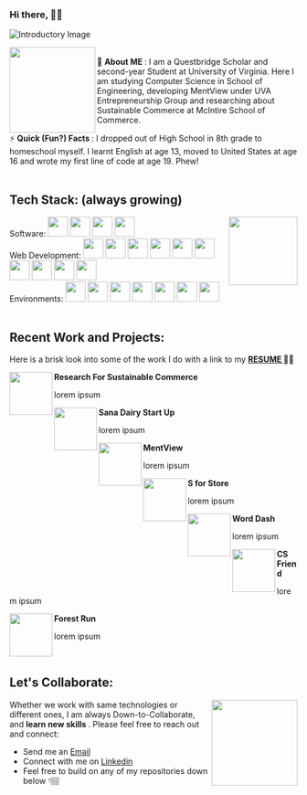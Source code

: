 ### Hi there, 👋🏽


![Introductory Image](https://i.imgur.com/cxv6yF0.png)
<br>


<img align="left" width="150" height="150" src="https://i.imgur.com/jROAX34.jpg"> <br> 🤪 <b> About ME </b>: I am a Questbridge Scholar and second-year Student at University of Virginia. Here I am studying Computer Science in School of Engineering, developing MentView under UVA Entrepreneurship Group and researching about Sustainable Commerce at McIntire School of Commerce.

⚡ <b> Quick (Fun?) Facts </b>: I dropped out of High School in 8th grade to homeschool myself. I learnt English at age 13, moved to United States at age 16 and wrote my first line of code at age 19. Phew!
<br>
<br>
<h2> Tech Stack: (always growing) </h2> 
<img align="right" width="120" height="120" src="https://i.imgur.com/VbOurdi.gif"> 
Software: 
<code><img height="35" src="https://devicons.github.io/devicon/devicon.git/icons/java/java-original-wordmark.svg"></code>
<code><img height="35" src="https://seeklogo.com/images/P/python-logo-C50EED1930-seeklogo.com.png"></code>
<code><img height="35" src="https://user-images.githubusercontent.com/42747200/46140125-da084900-c26d-11e8-8ea7-c45ae6306309.png"></code>
<code><img height="35" src="https://www.r-project.org/logo/Rlogo.svg"></code>
<br>
Web Development: 
<code><img height="35" src="https://devicons.github.io/devicon/devicon.git/icons/html5/html5-original-wordmark.svg"></code>
<code><img height="35" src="https://devicons.github.io/devicon/devicon.git/icons/css3/css3-original-wordmark.svg"></code>
<code><img height="35" src="https://devicons.github.io/devicon/devicon.git/icons/javascript/javascript-original.svg"></code>
<code><img height="35" src="https://devicons.github.io/devicon/devicon.git/icons/bootstrap/bootstrap-plain-wordmark.svg"></code>
<code><img height="35" src="https://devicons.github.io/devicon/devicon.git/icons/mongodb/mongodb-original-wordmark.svg"></code>
<code><img height="35" src="https://devicons.github.io/devicon/devicon.git/icons/nodejs/nodejs-original-wordmark.svg"></code>
<code><img height="35" src="https://devicons.github.io/devicon/devicon.git/icons/npm/npm-original-wordmark.svg"></code>
<code><img height="35" src="https://devicons.github.io/devicon/devicon.git/icons/react/react-original-wordmark.svg"></code>
<code><img height="35" src="https://devicons.github.io/devicon/devicon.git/icons/redux/redux-original.svg"></code>
<code><img height="35" src="https://devicons.github.io/devicon/devicon.git/icons/jquery/jquery-original-wordmark.svg"></code>
<br>
Environments: 
<code><img height="35" src="https://devicons.github.io/devicon/devicon.git/icons/windows8/windows8-original.svg"></code>
<code><img height="35" src="https://devicons.github.io/devicon/devicon.git/icons/linux/linux-original.svg"></code>
<code><img height="35" src="https://devicons.github.io/devicon/devicon.git/icons/git/git-original-wordmark.svg"></code>
<code><img height="35" src="https://devicons.github.io/devicon/devicon.git/icons/heroku/heroku-plain-wordmark.svg"></code>
<code><img height="35" src="https://www.clipartkey.com/mpngs/m/38-381549_eclipse-ide-icon-png-transparent-png-png-download.png"></code>
<code><img height="35" src="https://devicons.github.io/devicon/devicon.git/icons/visualstudio/visualstudio-plain.svg"></code>
<code><img height="35" src="https://devicons.github.io/devicon/devicon.git/icons/pycharm/pycharm-original-wordmark.svg"></code>
<br>
<br>
<h2> Recent Work and Projects: </h2> 
<p> Here is a brisk look into some of the work I do with a link to my <b> <a href="http://github.com/areebakausar/areebakausar/blob/master/AreebaKausar_Fall2020.pdfl"> RESUME </a> 👩🏽 </b> </p>

<img align="left" width="75" height="75" src="https://i.imgur.com/jROAX34.jpg">
<b> Research For Sustainable Commerce </b>
<p> lorem ipsum </p>

<img align="left" width="75" height="75" src="https://i.imgur.com/jROAX34.jpg">
<b> Sana Dairy Start Up </b>
<p> lorem ipsum </p>

<img align="left" width="75" height="75" src="https://i.imgur.com/jROAX34.jpg">
<b>MentView </b>
<p> lorem ipsum </p>
 
<img align="left" width="75" height="75" src="https://i.imgur.com/jROAX34.jpg">
<b> S for Store </b>
<p> lorem ipsum </p>

<img align="left" width="75" height="75" src="https://i.imgur.com/jROAX34.jpg">
<b> Word Dash </b>
<p> lorem ipsum </p>
 
<img align="left" width="75" height="75" src="https://i.imgur.com/jROAX34.jpg">
<b> CS Friend </b>
<p> lorem ipsum </p>

<img align="left" width="75" height="75" src="https://i.imgur.com/jROAX34.jpg">
<b> Forest Run </b>
<p> lorem ipsum </p>
 <br>

<h2> Let's Collaborate: </h2> 

<img align="right" width="150" height="150" src="https://i.imgur.com/DSgUZt6.png">  <p> Whether we work with same technologies or different ones, I am always Down-to-Collaborate, and <b> learn new skills </b>. Please feel free to reach out and connect: </p>
<p> <ul>  <li> Send me an <a href="mailto:areebakausar@ymail.com"> Email </a> </li> 
 <li> Connect with me on <a href="https://www.linkedin.com/in/areebakausar/"> Linkedin </a> </li>  
 <li> Feel free to build on any of my repositories down below 👇🏽 </li></ul></p>
 
 
<!--
**areebakausar/areebakausar** is a ✨ _special_ ✨ repository because its `README.md` (this file) appears on your GitHub profile.

Here are some ideas to get you started:

- 🔭 I’m currently working on ...
- 🌱 I’m currently learning ...
- 👯 I’m looking to collaborate on ...
- 🤔 I’m looking for help with ...
- 💬 Ask me about ...
- 📫 How to reach me: ...
- 😄 Pronouns: ...
- ⚡ Fun fact: ...
-->
